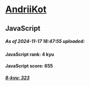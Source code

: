 # [AndriiKot](https://www.codewars.com/users/AndriiKot) 
## JavaScript

##### As of 2024-11-17 18:47:55 uploaded:

#### JavaScript rank: 4 kyu

#### JavaScript score: 655

##### [8-kyu: 323](https://github.com/AndriiKot/JavaScript__CodeWars/tree/main/kyu-8)

